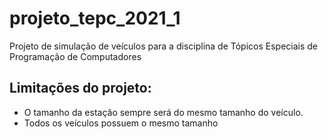 # projeto_tepc_2021_1
Projeto de simulação de veículos para a disciplina de Tópicos Especiais de Programação de Computadores

## Limitações do projeto:
* O tamanho da estação sempre será do mesmo tamanho do veículo.
* Todos os veículos possuem o mesmo tamanho